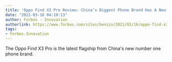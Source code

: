 ```yaml
---
title: 'Oppo Find X3 Pro Review: China’s Biggest Phone Brand Has A New Flagship Phone'
date: "2021-03-16 04:10:13"
author: Forbes - Innovation
authorlink: https://www.forbes.com/sites/bensin/2021/03/16/oppo-find-x3-pro-review-chinas-biggest-phone-brand-has-a-new-flagship-phone/
tags:
- Forbes-Innovation
---
```

The Oppo Find X3 Pro is the latest flagship from China's new number one phone brand.